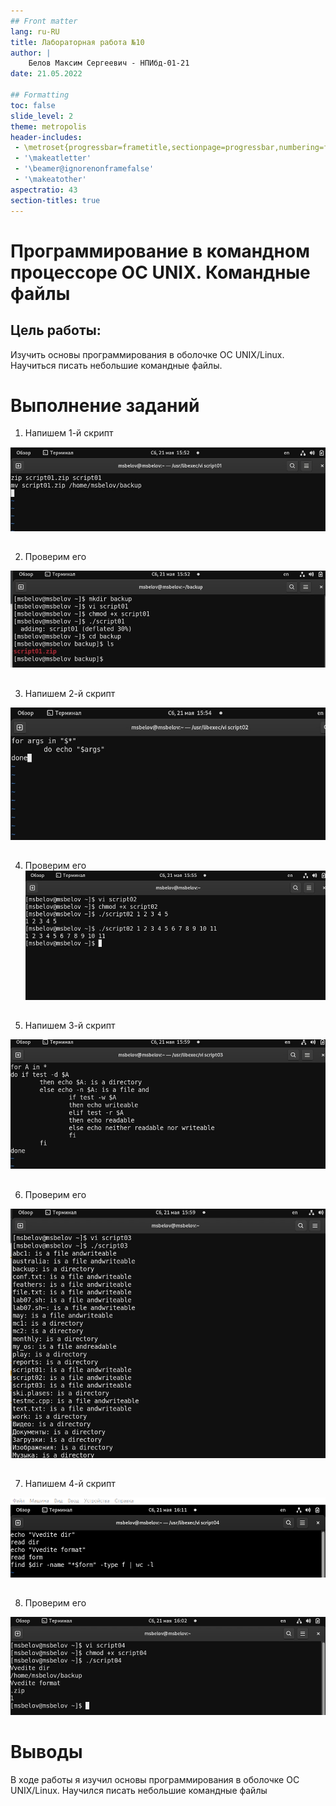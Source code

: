 ```yaml
---
## Front matter
lang: ru-RU
title: Лабораторная работа №10
author: |
	Белов Максим Сергеевич - НПИбд-01-21
date: 21.05.2022

## Formatting
toc: false
slide_level: 2
theme: metropolis
header-includes: 
 - \metroset{progressbar=frametitle,sectionpage=progressbar,numbering=fraction}
 - '\makeatletter'
 - '\beamer@ignorenonframefalse'
 - '\makeatother'
aspectratio: 43
section-titles: true
---
```


# Программирование в командном процессоре ОС UNIX. Командные файлы

## Цель работы:

Изучить основы программирования в оболочке ОС UNIX/Linux. Научиться писать небольшие командные файлы.

# Выполнение заданий

1. Напишем 1-й скрипт 

![](image/s1.png)

##

 2. Проверим его

![](image/s2.png)

##

 3. Напишем 2-й скрипт

![](image/s3.png)

##

 4. Проверим его
![](image/s4.png)

##

5. Напишем 3-й скрипт

![](image/s5.png)

##

6. Проверим его

![](image/s6.png)

##

7. Напишем 4-й скрипт

![](image/s7.png)

##

8. Проверим его

![](image/s8.png)


# Выводы

В ходе работы я изучил основы программирования в оболочке ОС UNIX/Linux. Научился писать небольшие командные файлы